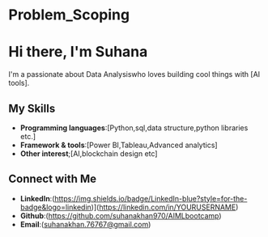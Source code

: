 # Problem_Scoping
# Hi there, I'm Suhana 

I'm a passionate about Data Analysiswho loves building cool things with [AI tools].

## My Skills
- **Programming languages**:[Python,sql,data structure,python libraries etc.]
- **Framework & tools**:[Power BI,Tableau,Advanced analytics]
- **Other interest**;[AI,blockchain design etc]


## Connect with Me

- **LinkedIn**:(https://img.shields.io/badge/LinkedIn-blue?style=for-the-badge&logo=linkedin)](https://linkedin.com/in/YOURUSERNAME)
- **Github**:(https://github.com/suhanakhan970/AIMLbootcamp)
- **Email**:(suhanakhan.76767@gmail.com)

